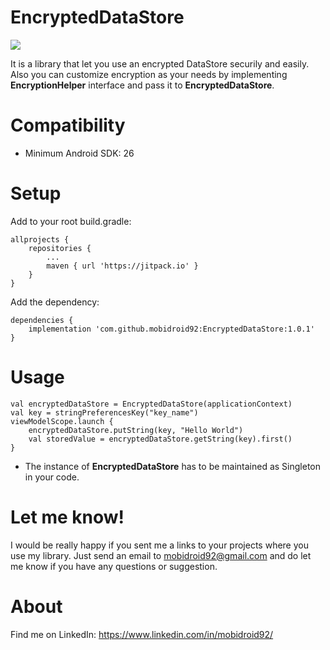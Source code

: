# EncryptedDataStore

[![](https://jitpack.io/v/mobidroid92/EncryptedDataStore.svg)](https://jitpack.io/#mobidroid92/EncryptedDataStore)

It is a library that let you use an encrypted DataStore securily and easily.
Also you can customize encryption as your needs by implementing **EncryptionHelper** interface and pass it to **EncryptedDataStore**.

# Compatibility
- Minimum Android SDK: 26

# Setup
Add to your root build.gradle:

	allprojects {
		repositories {
			...
			maven { url 'https://jitpack.io' }
		}
	}
Add the dependency:

	dependencies {
	    implementation 'com.github.mobidroid92:EncryptedDataStore:1.0.1'
	}

# Usage

	val encryptedDataStore = EncryptedDataStore(applicationContext)
	val key = stringPreferencesKey("key_name")
	viewModelScope.launch {
	    encryptedDataStore.putString(key, "Hello World")
	    val storedValue = encryptedDataStore.getString(key).first()
	}

- The instance of **EncryptedDataStore** has to be maintained as Singleton in your code.

# Let me know!
I would be really happy if you sent me a links to your projects where you use my library. Just send an email to mobidroid92@gmail.com and do let me know if you have any questions or suggestion.

# About
Find me on LinkedIn: https://www.linkedin.com/in/mobidroid92/

